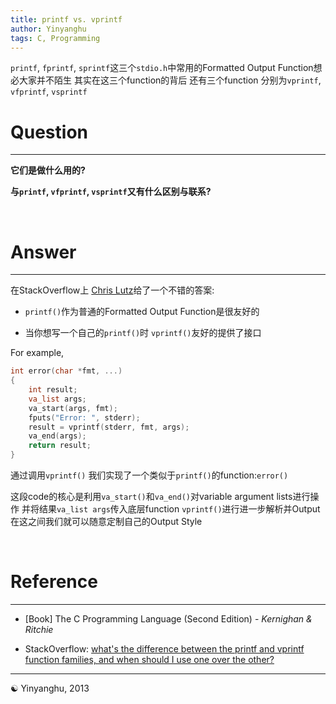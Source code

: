 ```yaml
---
title: printf vs. vprintf
author: Yinyanghu
tags: C, Programming 
---
```


`printf`, `fprintf`, `sprintf`这三个`stdio.h`中常用的Formatted Output Function想必大家并不陌生 其实在这三个function的背后 还有三个function 分别为`vprintf`, `vfprintf`, `vsprintf`

# Question

---

**它们是做什么用的?**

**与`printf`, `vfprintf`, `vsprintf`又有什么区别与联系?**

<br />

# Answer

---

在StackOverflow上 [Chris Lutz](http://stackoverflow.com/users/60777/chris-lutz)给了一个不错的答案:

* `printf()`作为普通的Formatted Output Function是很友好的

* 当你想写一个自己的`printf()`时 `vprintf()`友好的提供了接口

For example,

```c
int error(char *fmt, ...)
{
    int result;
    va_list args;
    va_start(args, fmt);
    fputs("Error: ", stderr);
    result = vprintf(stderr, fmt, args);
    va_end(args);
    return result;
}
```

通过调用`vprintf()` 我们实现了一个类似于`printf()`的function:`error()`

这段code的核心是利用`va_start()`和`va_end()`对variable argument lists进行操作 并将结果`va_list args`传入底层function `vprintf()`进行进一步解析并Output 在这之间我们就可以随意定制自己的Output Style

<br />

# Reference

---

* [Book] The C Programming Language (Second Edition) - *Kernighan & Ritchie*

* StackOverflow: [what's the difference between the printf and vprintf function families, and when should I use one over the other?](http://stackoverflow.com/questions/1485805/whats-the-difference-between-the-printf-and-vprintf-function-families-and-when)

---

☯ Yinyanghu, 2013
